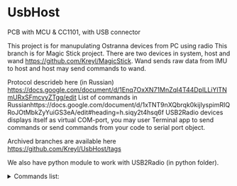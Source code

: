 # UsbHost
PCB with MCU &amp; CC1101, with USB connector

This project is for manupulating Ostranna devices from PC using radio
This branch is for Magic Stick project. There are two devices in system, host and wand https://github.com/Kreyl/MagicStick.
Wand sends raw data from IMU to host and host may send commands to wand.

Protocol descrideb here (in Russian) https://docs.google.com/document/d/1Enq7OxXN71MnZqI4T44DpILLiYlTNmURxSFmcvyZTgg/edit
List of commands in Russianhttps://docs.google.com/document/d/1xTNT9nXQbrqk0kijIyspimRIQRoJOtMbkZyYuiGS3eA/edit#heading=h.siqy2t4hsq6f
USB2Radio devices displays itself as virtual COM-port, you may user Terminal app to send commands or send commands from your code to serial port object. 

Archived branches are available here https://github.com/Kreyl/UsbHost/tags

We also have python module to work with USB2Radio  (in python folder). 

<details>
  <summary>Commands list:</summary> 

*get_port_list() function returns list of available comports as ['COM3', 'COM5', 'COM20' ...];

*get_device_port function returns first found port with Ostranna device (answer 'Ack 0' to 'Ping\r\n') as 'COM4';

*get_all_device_ports() returns list of comports with Ostranna devices connected 
                        (answer 'Ack 0' to 'Ping\r\n') as ['COM4', ...];

*open_port(port_id: str) takes comport as str parameter (open_port('COM4') and returns open port or None;

*send command(ser, command, parameters) send command with parameters to ser port, returns send status
              ("ok", "Bad data", "Unknown command" or "No device port") ;

*send query(ser, command, parameters) send query with parameters to ser port and returns answer;

*close_port(ser) gets result of open_port(port_id) as parameter and closes it .
</details>
